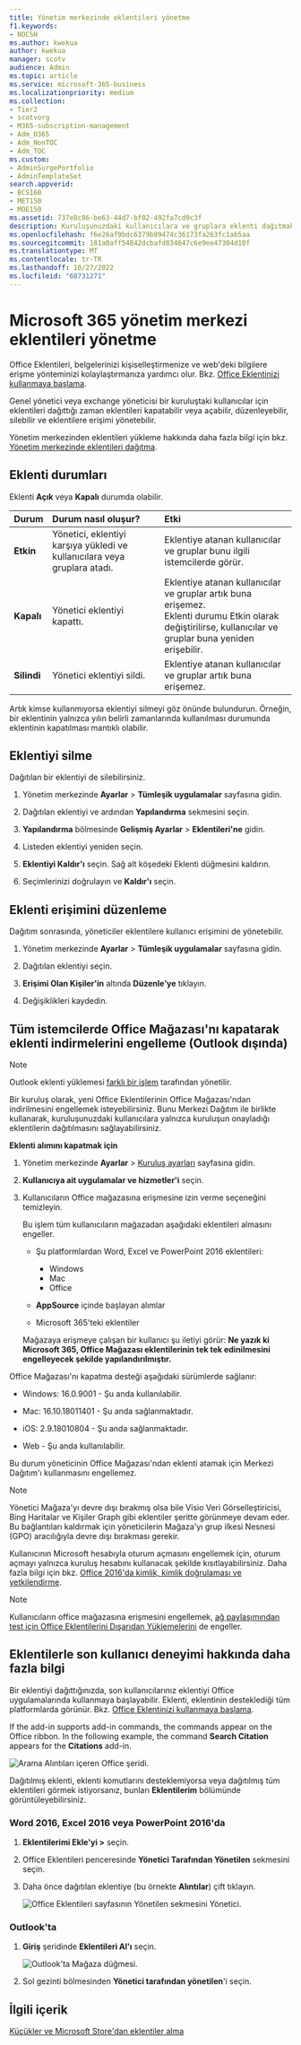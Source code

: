 ```yaml
---
title: Yönetim merkezinde eklentileri yönetme
f1.keywords:
- NOCSH
ms.author: kwekua
author: kwekua
manager: scotv
audience: Admin
ms.topic: article
ms.service: microsoft-365-business
ms.localizationpriority: medium
ms.collection:
- Tier2
- scotvorg
- M365-subscription-management
- Adm_O365
- Adm_NonTOC
- Adm_TOC
ms.custom:
- AdminSurgePortfolio
- AdminTemplateSet
search.appverid:
- BCS160
- MET150
- MOE150
ms.assetid: 737e8c86-be63-44d7-bf02-492fa7cd9c3f
description: Kuruluşunuzdaki kullanıcılara ve gruplara eklenti dağıtmak için Merkezi eklentileri kullanma hakkında bilgi edinin.
ms.openlocfilehash: f6e26af9bdc6379b89474c36173fa263fc1ab5aa
ms.sourcegitcommit: 181a0aff54842dcbafd834647c6e9ee47304d10f
ms.translationtype: MT
ms.contentlocale: tr-TR
ms.lasthandoff: 10/27/2022
ms.locfileid: "68731271"
---
```

# <a name="manage-add-ins-in-the-microsoft-365-admin-center"></a>Microsoft 365 yönetim merkezi eklentileri yönetme

Office Eklentileri, belgelerinizi kişiselleştirmenize ve web'deki bilgilere erişme yönteminizi kolaylaştırmanıza yardımcı olur. Bkz. [Office Eklentinizi kullanmaya başlama](https://support.microsoft.com/office/82e665c4-6700-4b56-a3f3-ef5441996862). 

Genel yönetici veya exchange yöneticisi bir kuruluştaki kullanıcılar için eklentileri dağıttığı zaman eklentileri kapatabilir veya açabilir, düzenleyebilir, silebilir ve eklentilere erişimi yönetebilir.

Yönetim merkezinden eklentileri yükleme hakkında daha fazla bilgi için bkz. [Yönetim merkezinde eklentileri dağıtma](./manage-deployment-of-add-ins.md).
  
## <a name="add-in-states"></a>Eklenti durumları

Eklenti **Açık** veya **Kapalı** durumda olabilir.
  
| Durum | Durum nasıl oluşur? | Etki |
|:-----|:-----|:-----|
|**Etkin**  <br/> |Yönetici, eklentiyi karşıya yükledi ve kullanıcılara veya gruplara atadı.  <br/> |Eklentiye atanan kullanıcılar ve gruplar bunu ilgili istemcilerde görür.  <br/> |
|**Kapalı**  <br/> |Yönetici eklentiyi kapattı.  <br/> |Eklentiye atanan kullanıcılar ve gruplar artık buna erişemez.  <br/> Eklenti durumu Etkin olarak değiştirilirse, kullanıcılar ve gruplar buna yeniden erişebilir.  <br/> |
|**Silindi**  <br/> |Yönetici eklentiyi sildi.  <br/> |Eklentiye atanan kullanıcılar ve gruplar artık buna erişemez.  <br/> |
   
Artık kimse kullanmıyorsa eklentiyi silmeyi göz önünde bulundurun. Örneğin, bir eklentinin yalnızca yılın belirli zamanlarında kullanılması durumunda eklentinin kapatılması mantıklı olabilir.

## <a name="delete-an-add-in"></a>Eklentiyi silme

Dağıtılan bir eklentiyi de silebilirsiniz.

1. Yönetim merkezinde **Ayarlar** > **Tümleşik uygulamalar** sayfasına gidin.

2. Dağıtılan eklentiyi ve ardından **Yapılandırma** sekmesini seçin.

3. **Yapılandırma** bölmesinde **Gelişmiş Ayarlar** > **Eklentileri'ne** gidin.

4. Listeden eklentiyi yeniden seçin.

5. **Eklentiyi Kaldır'ı** seçin. Sağ alt köşedeki Eklenti düğmesini kaldırın.

6. Seçimlerinizi doğrulayın ve **Kaldır'ı** seçin.

## <a name="edit-add-in-access"></a>Eklenti erişimini düzenleme

Dağıtım sonrasında, yöneticiler eklentilere kullanıcı erişimini de yönetebilir.

1. Yönetim merkezinde **Ayarlar** > **Tümleşik uygulamalar** sayfasına gidin.

2. Dağıtılan eklentiyi seçin.

3. **Erişimi Olan Kişiler'in** altında **Düzenle'ye** tıklayın.

4. Değişiklikleri kaydedin.

## <a name="prevent-add-in-downloads-by-turning-off-the-office-store-across-all-clients-except-outlook"></a>Tüm istemcilerde Office Mağazası'nı kapatarak eklenti indirmelerini engelleme (Outlook dışında)

> [!NOTE]
> Outlook eklenti yüklemesi [farklı bir işlem](/exchange/clients-and-mobile-in-exchange-online/add-ins-for-outlook/specify-who-can-install-and-manage-add-ins) tarafından yönetilir.

Bir kuruluş olarak, yeni Office Eklentilerinin Office Mağazası'ndan indirilmesini engellemek isteyebilirsiniz. Bunu Merkezi Dağıtım ile birlikte kullanarak, kuruluşunuzdaki kullanıcılara yalnızca kuruluşun onayladığı eklentilerin dağıtılmasını sağlayabilirsiniz.
  
**Eklenti alımını kapatmak için**
  
1. Yönetim merkezinde **Ayarlar** \> [Kuruluş ayarları](https://go.microsoft.com/fwlink/p/?linkid=2053743) sayfasına gidin.

2. **Kullanıcıya ait uygulamalar ve hizmetler'i** seçin.
    
3. Kullanıcıların Office mağazasına erişmesine izin verme seçeneğini temizleyin.

    Bu işlem tüm kullanıcıların mağazadan aşağıdaki eklentileri almasını engeller.
      
    - Şu platformlardan Word, Excel ve PowerPoint 2016 eklentileri:
        
      - Windows
      - Mac
      - Office
        
        
    - **AppSource** içinde başlayan alımlar
        
    - Microsoft 365'teki eklentiler
        
    Mağazaya erişmeye çalışan bir kullanıcı şu iletiyi görür: **Ne yazık ki Microsoft 365, Office Mağazası eklentilerinin tek tek edinilmesini engelleyecek şekilde yapılandırılmıştır.**
  
Office Mağazası'nı kapatma desteği aşağıdaki sürümlerde sağlanır:
  
- Windows: 16.0.9001 - Şu anda kullanılabilir.
    
- Mac: 16.10.18011401 - Şu anda sağlanmaktadır.
    
- iOS: 2.9.18010804 - Şu anda sağlanmaktadır.
    
- Web - Şu anda kullanılabilir.
    
Bu durum yöneticinin Office Mağazası'ndan eklenti atamak için Merkezi Dağıtım'ı kullanmasını engellemez.

> [!NOTE] 
> Yönetici Mağaza'yı devre dışı bırakmış olsa bile Visio Veri Görselleştiricisi, Bing Haritalar ve Kişiler Graph gibi eklentiler şeritte görünmeye devam eder. Bu bağlantıları kaldırmak için yöneticilerin Mağaza'yı grup ilkesi Nesnesi (GPO) aracılığıyla devre dışı bırakması gerekir.
  
Kullanıcının Microsoft hesabıyla oturum açmasını engellemek için, oturum açmayı yalnızca kuruluş hesabını kullanacak şekilde kısıtlayabilirsiniz. Daha fazla bilgi için bkz. [Office 2016'da kimlik, kimlik doğrulaması ve yetkilendirme](/DeployOffice/security/identity-authentication-and-authorization-in-office).  

> [!NOTE] 
> Kullanıcıların office mağazasına erişmesini engellemek, [ağ paylaşımından test için Office Eklentilerini Dışarıdan Yüklemelerini](/office/dev/add-ins/testing/create-a-network-shared-folder-catalog-for-task-pane-and-content-add-ins) de engeller.

## <a name="more-about-the-end-user-experience-with-add-ins"></a>Eklentilerle son kullanıcı deneyimi hakkında daha fazla bilgi

Bir eklentiyi dağıttığınızda, son kullanıcılarınız eklentiyi Office uygulamalarında kullanmaya başlayabilir. Eklenti, eklentinin desteklediği tüm platformlarda görünür. Bkz. [Office Eklentinizi kullanmaya başlama](https://support.microsoft.com/office/82e665c4-6700-4b56-a3f3-ef5441996862). 
  
If the add-in supports add-in commands, the commands appear on the Office ribbon. In the following example, the command **Search Citation** appears for the **Citations** add-in. 

![Arama Alıntıları içeren Office şeridi.](../../media/553b0c0a-65e9-4746-b3b0-8c1b81715a86.png)
  
Dağıtılmış eklenti, eklenti komutlarını desteklemiyorsa veya dağıtılmış tüm eklentileri görmek istiyorsanız, bunları **Eklentilerim** bölümünde görüntüleyebilirsiniz. 
  
### <a name="in-word-2016-excel-2016-or-powerpoint-2016"></a>Word 2016, Excel 2016 veya PowerPoint 2016'da

1. **Eklentilerimi Ekle'yi \>** seçin. 
    
2. Office Eklentileri penceresinde **Yönetici Tarafından Yönetilen** sekmesini seçin. 
    
3. Daha önce dağıtılan eklentiye (bu örnekte **Alıntılar**) çift tıklayın.

    ![Office Eklentileri sayfasının Yönetilen sekmesini Yönetici.](../../media/fd36ba81-9882-40f0-9fce-74f991aa97d5.png)
  
### <a name="in-outlook"></a>Outlook'ta

1. **Giriş** şeridinde **Eklentileri Al'ı** seçin.

    ![Outlook'ta Mağaza düğmesi.](../../media/getaddinsicon.png)
  
2. Sol gezinti bölmesinden **Yönetici tarafından yönetilen**'i seçin. 

## <a name="related-content"></a>İlgili içerik

[Küçükler ve Microsoft Store'dan eklentiler alma](./minors-and-acquiring-addins-from-the-store.md)

